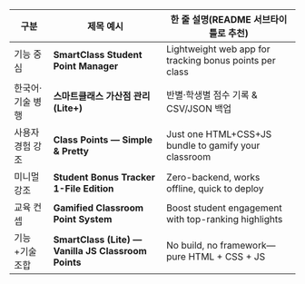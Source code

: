 | 구분        | 제목 예시                                               | 한 줄 설명(README 서브타이틀로 추천)                                |
| --------- | --------------------------------------------------- | ------------------------------------------------------- |
| 기능 중심     | **SmartClass Student Point Manager**                | Lightweight web app for tracking bonus points per class |
| 한국어·기술 병행 | **스마트클래스 가산점 관리 (Lite+)**                           | 반별·학생별 점수 기록 & CSV/JSON 백업                              |
| 사용자 경험 강조 | **Class Points — Simple & Pretty**                  | Just one HTML+CSS+JS bundle to gamify your classroom    |
| 미니멀 강조    | **Student Bonus Tracker 1-File Edition**            | Zero-backend, works offline, quick to deploy            |
| 교육 컨셉     | **Gamified Classroom Point System**                 | Boost student engagement with top-ranking highlights    |
| 기능+기술 조합  | **SmartClass (Lite) — Vanilla JS Classroom Points** | No build, no framework—pure HTML + CSS + JS             |
